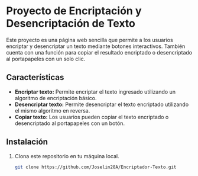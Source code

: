 # Proyecto de Encriptación y Desencriptación de Texto

Este proyecto es una página web sencilla que permite a los usuarios encriptar y desencriptar un texto mediante botones interactivos. También cuenta con una función para copiar el resultado encriptado o desencriptado al portapapeles con un solo clic.

## Características

- **Encriptar texto:** Permite encriptar el texto ingresado utilizando un algoritmo de encriptación básico.
- **Desencriptar texto:** Permite desencriptar el texto encriptado utilizando el mismo algoritmo en reversa.
- **Copiar texto:** Los usuarios pueden copiar el texto encriptado o desencriptado al portapapeles con un botón.

## Instalación

1. Clona este repositorio en tu máquina local.
   ```bash
   git clone https://github.com/Joselin28A/Encriptador-Texto.git

